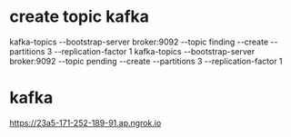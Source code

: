 # create topic kafka
kafka-topics --bootstrap-server broker:9092 --topic finding --create --partitions 3 --replication-factor 1
kafka-topics --bootstrap-server broker:9092 --topic pending --create --partitions 3 --replication-factor 1

# kafka
https://23a5-171-252-189-91.ap.ngrok.io
